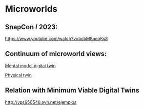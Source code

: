 # Microworlds

## SnapCon *!* 2023:

https://www.youtube.com/watch?v=bcbM8aeqKs8

## Continuum of microworld views:

[Mental model digital twin](https://pixavier.github.io/snap/pyret/fan00.html)

[Physical twin](https://snap.berkeley.edu/snap/snap.html#run:https://raw.githubusercontent.com/pixavier/microworlds/mws/fan_physical_twin.xml)


## Relation with Minimum Viable Digital Twins

http://vps656540.ovh.net/ejemplos

